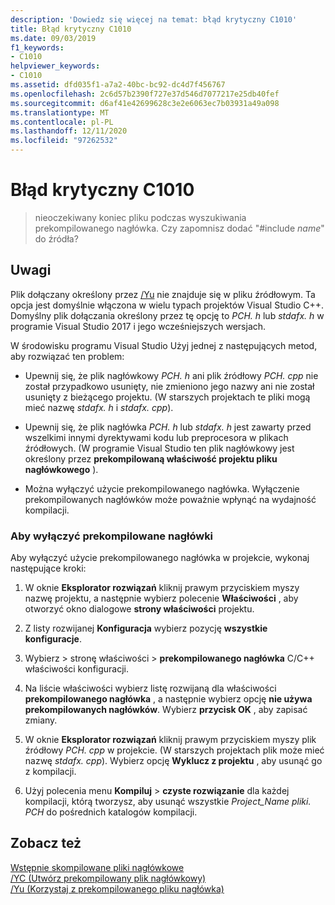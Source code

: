 ```yaml
---
description: 'Dowiedz się więcej na temat: błąd krytyczny C1010'
title: Błąd krytyczny C1010
ms.date: 09/03/2019
f1_keywords:
- C1010
helpviewer_keywords:
- C1010
ms.assetid: dfd035f1-a7a2-40bc-bc92-dc4d7f456767
ms.openlocfilehash: 2c6d57b2390f727e37d546d7077217e25db40fef
ms.sourcegitcommit: d6af41e42699628c3e2e6063ec7b03931a49a098
ms.translationtype: MT
ms.contentlocale: pl-PL
ms.lasthandoff: 12/11/2020
ms.locfileid: "97262532"
---
```

# <a name="fatal-error-c1010"></a>Błąd krytyczny C1010

> nieoczekiwany koniec pliku podczas wyszukiwania prekompilowanego nagłówka. Czy zapomnisz dodać "#include *name*" do źródła?

## <a name="remarks"></a>Uwagi

Plik dołączany określony przez [/Yu](../../build/reference/yu-use-precompiled-header-file.md) nie znajduje się w pliku źródłowym. Ta opcja jest domyślnie włączona w wielu typach projektów Visual Studio C++. Domyślny plik dołączania określony przez tę opcję to *PCH. h* lub *stdafx. h* w programie Visual Studio 2017 i jego wcześniejszych wersjach.

W środowisku programu Visual Studio Użyj jednej z następujących metod, aby rozwiązać ten problem:

- Upewnij się, że plik nagłówkowy *PCH. h* ani plik źródłowy *PCH. cpp* nie został przypadkowo usunięty, nie zmieniono jego nazwy ani nie został usunięty z bieżącego projektu. (W starszych projektach te pliki mogą mieć nazwę *stdafx. h* i *stdafx. cpp*).

- Upewnij się, że plik nagłówka *PCH. h* lub *stdafx. h* jest zawarty przed wszelkimi innymi dyrektywami kodu lub preprocesora w plikach źródłowych. (W programie Visual Studio ten plik nagłówkowy jest określony przez **prekompilowaną właściwość projektu pliku nagłówkowego** ).

- Można wyłączyć użycie prekompilowanego nagłówka. Wyłączenie prekompilowanych nagłówków może poważnie wpłynąć na wydajność kompilacji.

### <a name="to-turn-off-precompiled-headers"></a>Aby wyłączyć prekompilowane nagłówki

Aby wyłączyć użycie prekompilowanego nagłówka w projekcie, wykonaj następujące kroki:

1. W oknie **Eksplorator rozwiązań** kliknij prawym przyciskiem myszy nazwę projektu, a następnie wybierz polecenie **Właściwości** , aby otworzyć okno dialogowe **strony właściwości** projektu.

1. Z listy rozwijanej **Konfiguracja** wybierz pozycję **wszystkie konfiguracje**.

1. Wybierz   >  stronę właściwości  >  **prekompilowanego nagłówka** C/C++ właściwości konfiguracji.

1. Na liście właściwości wybierz listę rozwijaną dla właściwości **prekompilowanego nagłówka** , a następnie wybierz opcję **nie używa prekompilowanych nagłówków**. Wybierz **przycisk OK** , aby zapisać zmiany.

1. W oknie **Eksplorator rozwiązań** kliknij prawym przyciskiem myszy plik źródłowy *PCH. cpp* w projekcie. (W starszych projektach plik może mieć nazwę *stdafx. cpp*). Wybierz opcję **Wyklucz z projektu** , aby usunąć go z kompilacji.

1. Użyj polecenia menu **Kompiluj**  >  **czyste rozwiązanie** dla każdej kompilacji, którą tworzysz, aby usunąć wszystkie *Project_Name pliki. PCH* do pośrednich katalogów kompilacji.

## <a name="see-also"></a>Zobacz też

[Wstępnie skompilowane pliki nagłówkowe](../../build/creating-precompiled-header-files.md)\
[/YC (Utwórz prekompilowany plik nagłówkowy)](../../build/reference/yc-create-precompiled-header-file.md)\
[/Yu (Korzystaj z prekompilowanego pliku nagłówka)](../../build/reference/yu-use-precompiled-header-file.md)
